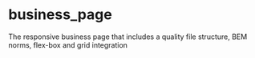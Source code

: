 # business_page
The responsive business page that includes a quality file structure, BEM norms, flex-box and grid integration
